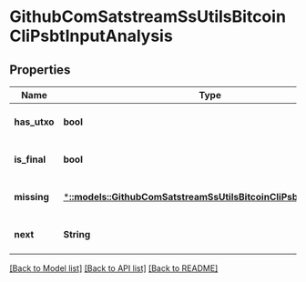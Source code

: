 # GithubComSatstreamSsUtilsBitcoinCliPsbtInputAnalysis

## Properties
Name | Type | Description | Notes
------------ | ------------- | ------------- | -------------
**has_utxo** | **bool** |  | [optional] [default to null]
**is_final** | **bool** |  | [optional] [default to null]
**missing** | [***::models::GithubComSatstreamSsUtilsBitcoinCliPsbtMissingData**](github_com_satstream_ss-utils_bitcoin-cli.PSBTMissingData.md) |  | [optional] [default to null]
**next** | **String** |  | [optional] [default to null]

[[Back to Model list]](../README.md#documentation-for-models) [[Back to API list]](../README.md#documentation-for-api-endpoints) [[Back to README]](../README.md)



